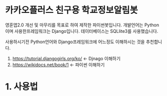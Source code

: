 카카오플러스 친구용 학교정보알림봇
==============================
영훈앱2.0 개선 및 마무리를 목표로 하여 제작한 파이썬봇입니다.
개발언어는 Python이며 사용한프레임워크는 Django입니다. 데이터베이스는 SQLlite3를 사용했습니다.

사용하시기전 Python언어와 Django프레임워크에 어느정도 이해하시는 것을 추천합니다.
1. https://tutorial.djangogirls.org/ko/ <- Djnago 이해하기
2. https://wikidocs.net/book/1 <- 파이썬 이해하기

# 1. 사용법
 
